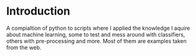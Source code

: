 # Introduction
A compialtion of python to scripts where I applied the knowledge I aquire about machine learning, some to test and mess around with classifiers, 
others with pre-processing and more.
Most of them are examples taken from the web.
